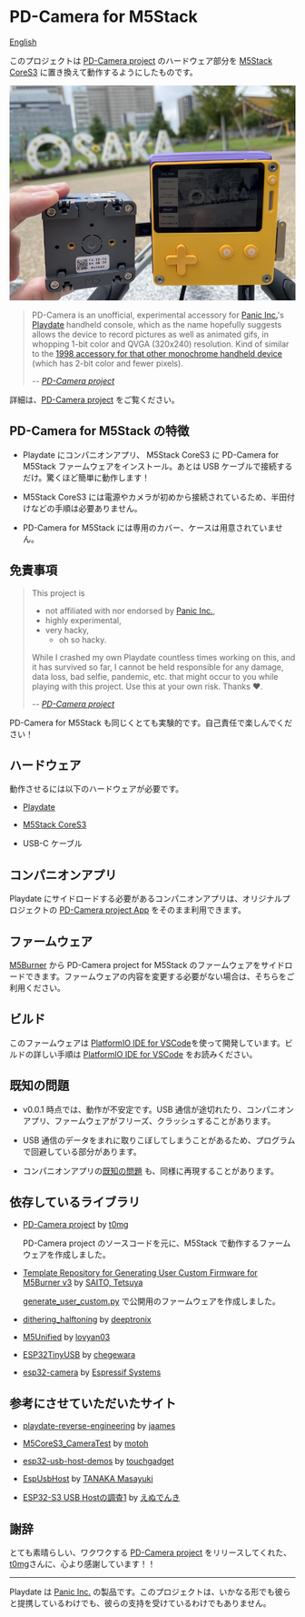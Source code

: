 # PD-Camera for M5Stack

[English](./README.md)

このプロジェクトは [PD-Camera project](https://github.com/t0mg/pd-camera) のハードウェア部分を [M5Stack CoreS3](http://docs.m5stack.com/en/core/CoreS3) に置き換えて動作するようにしたものです。

![pd-camera-m5](pd-camera-m5.jpg)

>PD-Camera is an unofficial, experimental accessory for [Panic Inc.](https://panic.com/)'s [Playdate](https://play.date) handheld console, which as the name hopefully suggests allows the device to record pictures as well as animated gifs, in whopping  1-bit color and QVGA (320x240) resolution. Kind of similar to the [1998 accessory for that other monochrome handheld device](https://en.wikipedia.org/wiki/Game_Boy_Camera) (which has 2-bit color and fewer pixels).
>
>-- <cite>[PD-Camera project](https://github.com/t0mg/pd-camera/tree/main#pd-camera-project)</cite>


詳細は、[PD-Camera project](https://github.com/t0mg/pd-camera) をご覧ください。

## PD-Camera for M5Stack の特徴

- Playdate にコンパニオンアプリ、 M5Stack CoreS3 に PD-Camera for M5Stack ファームウェアをインストール。あとは USB ケーブルで接続するだけ。驚くほど簡単に動作します！

- M5Stack CoreS3 には電源やカメラが初めから接続されているため、半田付けなどの手順は必要ありません。

- PD-Camera for M5Stack には専用のカバー、ケースは用意されていません。

## 免責事項

>This project is 
>- not affiliated with nor endorsed by [Panic Inc.](https://panic.com/), 
>- highly experimental,
>- very hacky,
>   - oh so hacky.
>
>While I crashed my own Playdate countless times working on this, and it has survived so far, I cannot be held responsible for any damage, data loss, bad selfie, pandemic, etc. that might occur to you while playing with this project. Use this at your own risk. Thanks ❤️.
>
>-- <cite>[PD-Camera project](https://github.com/t0mg/pd-camera/tree/main#disclaimer)</cite>

PD-Camera for M5Stack も同じくとても実験的です。自己責任で楽しんでください！

## ハードウェア

動作させるには以下のハードウェアが必要です。

- [Playdate](https://play.date)

- [M5Stack CoreS3](http://docs.m5stack.com/en/core/CoreS3)

- USB-C ケーブル

## コンパニオンアプリ

Playdate にサイドロードする必要があるコンパニオンアプリは、オリジナルプロジェクトの [PD-Camera project App](https://github.com/t0mg/pd-camera-app) をそのまま利用できます。

## ファームウェア

[M5Burner](https://docs.m5stack.com/en/download) から PD-Camera project for M5Stack のファームウェアをサイドロードできます。ファームウェアの内容を変更する必要がない場合は、そちらをご利用ください。

## ビルド

このファームウェアは [PlatformIO IDE for VSCode](https://marketplace.visualstudio.com/items?itemName=platformio.platformio-ide)を使って開発しています。ビルドの詳しい手順は [PlatformIO IDE for VSCode](https://docs.platformio.org/en/stable/integration/ide/vscode.html) をお読みください。

## 既知の問題

- v0.0.1 時点では、動作が不安定です。USB 通信が途切れたり、コンパニオンアプリ、ファームウェアがフリーズ、クラッシュすることがあります。


- USB 通信のデータをまれに取りこぼしてしまうことがあるため、プログラムで回避している部分があります。

- コンパニオンアプリの[既知の問題](https://github.com/t0mg/pd-camera-app#known-issues) も、同様に再現することがあります。

## 依存しているライブラリ

- [PD-Camera project](https://github.com/t0mg/pd-camera) by [t0mg](https://github.com/t0mg)

    PD-Camera project のソースコードを元に、M5Stack で動作するファームウェアを作成しました。

- [Template Repository for Generating User Custom Firmware for M5Burner v3](https://github.com/3110/m5burner-user-custom-platformio-template) by [SAITO, Tetsuya](https://github.com/3110) 

    [generate_user_custom.py](https://github.com/3110/m5burner-user-custom-platformio-template/blob/main/generate_user_custom.py) で公開用のファームウェアを作成しました。

- [dithering_halftoning](https://github.com/deeptronix/dithering_halftoning) by [deeptronix](https://github.com/deeptronix)

- [M5Unified](https://github.com/m5stack/M5Unified) by [lovyan03](https://github.com/lovyan03) 

- [ESP32TinyUSB](https://github.com/chegewara/EspTinyUSB) by [chegewara](https://github.com/chegewara)

- [esp32-camera](https://github.com/espressif/esp32-camera) by [Espressif Systems](https://github.com/espressif)


## 参考にさせていただいたサイト

- [playdate-reverse-engineering](https://github.com/jaames/playdate-reverse-engineering) by [jaames](https://github.com/jaames)

- [M5CoreS3_CameraTest](https://github.com/ronron-gh/M5CoreS3_CameraTest) by [motoh](https://github.com/ronron-gh)

- [esp32-usb-host-demos](https://github.com/touchgadget/esp32-usb-host-demos) by [touchgadget](https://github.com/touchgadget)

- [EspUsbHost](https://github.com/tanakamasayuki/EspUsbHost) by [TANAKA Masayuki](https://github.com/tanakamasayuki)

- [ESP32-S3 USB Hostの調査1](https://note.com/ndenki/n/n2bba54a9b3cc) by [えぬでんき](https://note.com/ndenki)

## 謝辞

とても素晴らしい、ワクワクする [PD-Camera project](https://github.com/t0mg/pd-camera) をリリースしてくれた、[t0mg](https://github.com/t0mg)さんに、心より感謝しています！！

----

 Playdate は [Panic Inc.](https://panic.com/) の製品です。このプロジェクトは、いかなる形でも彼らと提携しているわけでも、彼らの支持を受けているわけでもありません。
 

